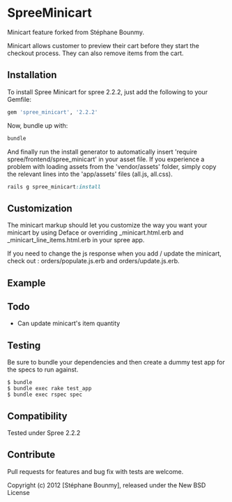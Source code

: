 SpreeMinicart
=============

Minicart feature forked from Stéphane Bounmy.

Minicart allows customer to preview their cart before they start the checkout process. They can also remove items from the cart.

Installation
------------

To install Spree Minicart for spree 2.2.2, just add the following to your Gemfile:

```ruby
gem 'spree_minicart', '2.2.2'
```

Now, bundle up with:

```ruby
bundle
```

And finally run the install generator to automatically insert 'require spree/frontend/spree_minicart' in your asset file. If you experience a problem with loading assets from the 'vendor/assets' folder, simply copy the relevant lines into the 'app/assets' files (all.js, all.css).

```ruby
rails g spree_minicart:install
```

Customization
-------------

The minicart markup should let you customize the way you want your minicart by using Deface or overriding _minicart.html.erb and _minicart_line_items.html.erb in your spree app.

If you need to change the js response when you add / update the minicart, check out : orders/populate.js.erb and orders/update.js.erb.

Example
-------


Todo
-------

- Can update minicart's item quantity

Testing
-------

Be sure to bundle your dependencies and then create a dummy test app for the specs to run against.

    $ bundle
    $ bundle exec rake test_app
    $ bundle exec rspec spec

Compatibility
------------

Tested under Spree 2.2.2

Contribute
----------

Pull requests for features and bug fix with tests are welcome.

Copyright (c) 2012 [Stéphane Bounmy], released under the New BSD License

